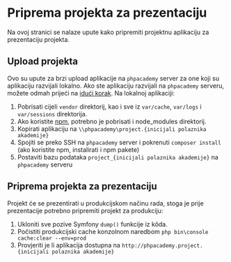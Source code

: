 Priprema projekta za prezentaciju 
=================================

Na ovoj stranici se nalaze upute kako pripremiti projektnu aplikaciju za prezentaciju projekta.

## Upload projekta

Ovo su upute za brzi upload aplikacije na ```phpacademy``` server za one koji su aplikaciju razvijali lokalno. 
Ako ste aplikaciju razvijali na ```phpacademy``` serveru, možete odmah prijeći na [idući korak](#priprema-projekta-za-prezentaciju).
Na lokalnoj aplikaciji:

1. Pobrisati cijeli ```vendor``` direktorij, kao i sve iz ```var/cache```, ```var/logs``` i ```var/sessions``` direktorija.
2. Ako koristite [npm](https://www.npmjs.com/), potrebno je pobrisati i node_modules direktorij.
3. Kopirati aplikaciju na ```\\phpacademy\project.{inicijali polaznika akademije}```
4. Spojiti se preko SSH na ```phpacademy``` server i pokrenuti ```composer install``` (ako koristite npm, instalirati i npm pakete)
5. Postaviti bazu podataka ```project_{inicijali polaznika akademije}``` na ```phpacademy``` serveru

## Priprema projekta za prezentaciju

Projekt će se prezentirati u produkcijskom načinu rada, stoga je prije prezentacije potrebno pripremiti projekt za produkciju:

1. Ukloniti sve pozive Symfony ```dump()``` funkcije iz kôda.
16. Počistiti produkcijski cache konzolnom naredbom ```php bin\console cache:clear --env=prod```
15. Provjeriti je li aplikacija dostupna na ```http://phpacademy.project.{inicijali polaznika akademije}```
